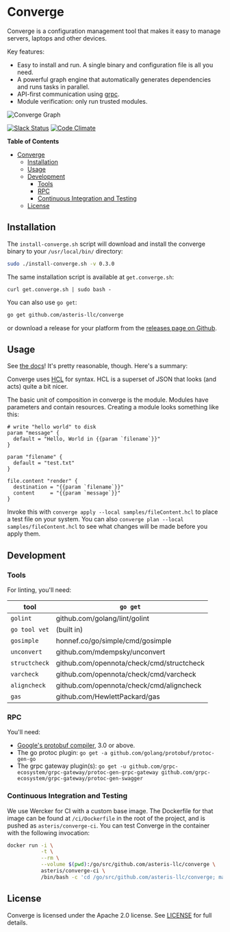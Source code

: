 # Converge

Converge is a configuration management tool that makes it easy to manage servers,
laptops and other devices.

Key features:

- Easy to install and run. A single binary and configuration file is all you need.
- A powerful graph engine that automatically generates dependencies and
runs tasks in parallel.
- API-first communication using [grpc](http://grpc.io).
- Module verification: only run trusted modules.

![Converge Graph](examples/docker-swarm-mode/graphs/main.png)

[![Slack Status](http://converge-slack.aster.is/badge.svg)](http://converge-slack.aster.is)
[![Code Climate](https://codeclimate.com/github/asteris-llc/converge/badges/gpa.svg)](https://codeclimate.com/github/asteris-llc/converge)

<!-- markdown-toc start - Don't edit this section. Run M-x markdown-toc-generate-toc again -->
**Table of Contents**

- [Converge](#converge)
    - [Installation](#installation)
    - [Usage](#usage)
    - [Development](#development)
        - [Tools](#tools)
        - [RPC](#rpc)
        - [Continuous Integration and Testing](#continuous-integration-and-testing)
    - [License](#license)

<!-- markdown-toc end -->

## Installation

The `install-converge.sh` script will download and install the converge binary
to your `/usr/local/bin/` directory:

```sh
sudo ./install-converge.sh -v 0.3.0
```

The same installation script is available at `get.converge.sh`:

```shell
curl get.converge.sh | sudo bash -
```

You can also use `go get`:

```sh
go get github.com/asteris-llc/converge
```

or download a release for your platform from the
[releases page on Github](https://github.com/asteris-llc/converge/releases).

## Usage

See [the docs](http://converge.aster.is)! It's pretty reasonable, though. Here's
a summary:

Converge uses [HCL](https://github.com/hashicorp/hcl) for syntax. HCL is a
superset of JSON that looks (and acts) quite a bit nicer.

The basic unit of composition in converge is the module. Modules have parameters
and contain resources. Creating a module looks something like this:

```hcl
# write "hello world" to disk
param "message" {
  default = "Hello, World in {{param `filename`}}"
}

param "filename" {
  default = "test.txt"
}

file.content "render" {
  destination = "{{param `filename`}}"
  content     = "{{param `message`}}"
}
```

Invoke this with `converge apply --local samples/fileContent.hcl` to place
a test file on your system. You can also `converge plan --local
samples/fileContent.hcl` to see what changes will be made before you apply them.

## Development

### Tools

For linting, you'll need:

tool | `go get`
---- | --------
 `golint` | github.com/golang/lint/golint
`go tool vet` | (built in)
`gosimple` | honnef.co/go/simple/cmd/gosimple
`unconvert` | github.com/mdempsky/unconvert
`structcheck` | github.com/opennota/check/cmd/structcheck
`varcheck` | github.com/opennota/check/cmd/varcheck
`aligncheck` | github.com/opennota/check/cmd/aligncheck
`gas` | github.com/HewlettPackard/gas

### RPC

You'll need:

- [Google's protobuf compiler](https://github.com/google/protobuf/releases), 3.0
  or above.
- The go protoc plugin: `go get -a github.com/golang/protobuf/protoc-gen-go`
- The grpc gateway plugin(s): `go get -u github.com/grpc-ecosystem/grpc-gateway/protoc-gen-grpc-gateway github.com/grpc-ecosystem/grpc-gateway/protoc-gen-swagger`

### Continuous Integration and Testing

We use Wercker for CI with a custom base image. The Dockerfile for that image
can be found at `/ci/Dockerfile` in the root of the project, and is pushed as
`asteris/converge-ci`. You can test Converge in the container with the
following invocation:

```sh
docker run -i \
           -t \
           --rm \
           --volume $(pwd):/go/src/github.com/asteris-llc/converge \
           asteris/converge-ci \
           /bin/bash -c 'cd /go/src/github.com/asteris-llc/converge; make test'
```

## License

Converge is licensed under the Apache 2.0 license. See [LICENSE](LICENSE) for
full details.
